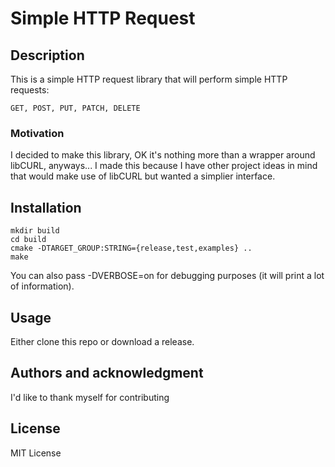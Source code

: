 # Simple HTTP Request

## Description
This is a simple HTTP request library that will perform simple HTTP requests:

```
GET, POST, PUT, PATCH, DELETE
```

### Motivation
I decided to make this library, OK it's nothing more than a wrapper around libCURL, anyways... I made this because I have other project ideas in mind that would make use of libCURL but wanted a simplier interface.

## Installation
```
mkdir build
cd build
cmake -DTARGET_GROUP:STRING={release,test,examples} ..
make
```

You can also pass -DVERBOSE=on for debugging purposes (it will print a lot of information).

## Usage
Either clone this repo or download a release.


## Authors and acknowledgment
I'd like to thank myself for contributing

## License
MIT License
